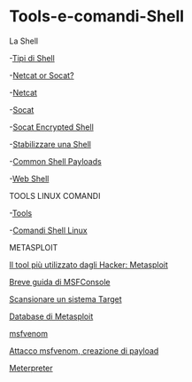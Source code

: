 # Tools-e-comandi-Shell

La Shell

-[Tipi di Shell](https://github.com/emanueletroiani/Tools-e-comandi-Shell/blob/Tipi-di-Shell/README.md)

-[Netcat or Socat?](https://github.com/emanueletroiani/Tools-e-comandi-Shell/edit/Netcat-or-Socat/README.md)

-[Netcat](https://github.com/emanueletroiani/Tools-e-comandi-Shell/edit/Netcat/README.md)

-[Socat](https://github.com/emanueletroiani/Tools-e-comandi-Shell/blob/Socat/README.md)

-[Socat Encrypted Shell](https://github.com/emanueletroiani/Tools-e-comandi-Shell/edit/Socat-Encrypted-Shell/README.md)

-[Stabilizzare una Shell](https://github.com/emanueletroiani/Tools-e-comandi-Shell/blob/Stabilizzare-una-Shell/README.md)

-[Common Shell Payloads](https://github.com/emanueletroiani/Tools-e-comandi-Shell/edit/Common-Shell-Payloads/README.md)

-[Web Shell](https://github.com/emanueletroiani/Tools-e-comandi-Shell/edit/Web-Shell/README.md)

TOOLS LINUX COMANDI

-[Tools](https://github.com/emanueletroiani/Tools-e-comandi-Shell/blob/Tools-Linux-e-comandi/README.md)

-[Comandi Shell Linux](https://github.com/emanueletroiani/Tools-e-comandi-Shell/tree/Comandi-Shell-Linux)

METASPLOIT

[Il tool più utilizzato dagli Hacker: Metasploit](https://github.com/emanueletroiani/Tools-e-comandi-Shell/blob/Il-tool-pi%C3%B9-utilizzato-dagli-Hacker-Metasploit/README.md)

[Breve guida di MSFConsole](https://github.com/emanueletroiani/Tools-e-comandi-Shell/blob/Breve-guida-di-MSFConsole/README.md)

[Scansionare un sistema Target](https://github.com/emanueletroiani/Tools-e-comandi-Shell/blob/Scansionare-un-sistema-Target/README.md)

[Database di Metasploit](https://github.com/emanueletroiani/Tools-e-comandi-Shell/tree/Il-database-di-Metasploit)

[msfvenom](https://github.com/emanueletroiani/Tools-e-comandi-Shell/blob/msfvenom/README.md)

[Attacco msfvenom, creazione di payload](https://github.com/emanueletroiani/Tools-e-comandi-Shell/blob/Attacco-msfvenom,-creazione-di-payload/README.md)

[Meterpreter](https://github.com/emanueletroiani/Tools-e-comandi-Shell/blob/Meterpreter/README.md)
